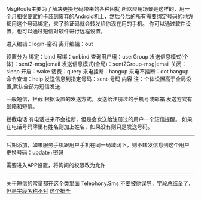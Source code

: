MsgRoute主要为了解决更换号码带来的各种困扰
所以应用场景是这样的，用一个月租很便宜的卡装到废弃的Android机上，然后今后的所有需要绑定号码的地方都用这个号码绑定，来了验证码就会转发给你现在用的手机。
你可以通过软件设置，也可以通过短信对软件进行远程设置。

进入编辑：login-密码
离开编辑：out

设置分为
绑定：bind
解绑：unbind
查询用户组：userGroup
发送信息模式(个体)：sent2-msg|email
发送信息模式(全局)：sent2Group-msg|email
关闭：sleep
开启：wake
话费：query
来电挂断：hangup
来电不挂断：dot hangup
命令查询：help
发送信息到指定号码：sent-号码 内容
注：个体设置高于全局设置,默认全部为短信发送.

一般短信，拦截
根据设置的发送方式，发送给注册过的手机号或邮箱
发送方式有邮箱和短信。


拦截电话
有电话进来不会挂断，但是会发送给注册过的用户一个短信提醒。
如果在电话号码簿里有姓名则加上姓名，如果没有则只是发送号码。

----------------------------

后期添加，如果服务手机跟用户手机在同一局域网下，则不转发信息到这个用户
更换号码：update+密码

需要进入APP设置，将询问的权限改为允许



------------------------
关于短信的常量都在这个类里面
Telephony.Sms
[不要被他误导，字段总结全了，但是字段名称不对](http://blog.csdn.net/actual_/article/details/7967385)
[这个挺全](http://blog.csdn.net/mldxs/article/details/20214729)
